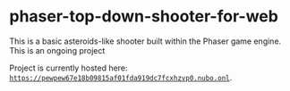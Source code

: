# phaser-top-down-shooter-for-web
This is a basic asteroids-like shooter built within the Phaser game engine. This is an ongoing project

Project is currently hosted here: [`https://pewpew67e18b09815af01fda919dc7fcxhzvp0.nubo.onl`](https://pewpew67e18b09815af01fda919dc7fcxhzvp0.nubo.onl).
